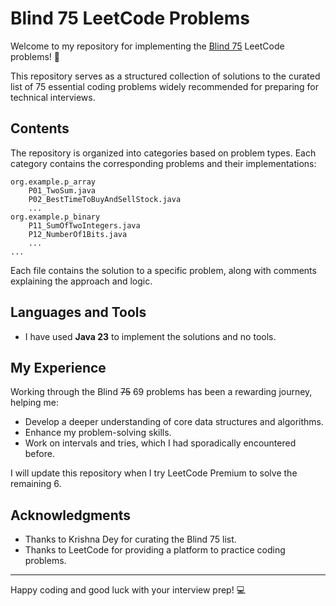 # Blind 75 LeetCode Problems

Welcome to my repository for implementing the [Blind 75](https://leetcode.com/discuss/general-discussion/460599/blind-75-leetcode-questions) LeetCode problems! 🚀

This repository serves as a structured collection of solutions to the curated list of 75 essential coding problems widely recommended for preparing for technical interviews.

## Contents

The repository is organized into categories based on problem types. Each category contains the corresponding problems and their implementations:

```
org.example.p_array
    P01_TwoSum.java
    P02_BestTimeToBuyAndSellStock.java
    ...
org.example.p_binary
    P11_SumOfTwoIntegers.java
    P12_NumberOf1Bits.java
    ...
...
```

Each file contains the solution to a specific problem, along with comments explaining the approach and logic.

## Languages and Tools

- I have used **Java 23** to implement the solutions and no tools.

## My Experience

Working through the Blind ~~75~~ 69 problems has been a rewarding journey, helping me:
- Develop a deeper understanding of core data structures and algorithms.
- Enhance my problem-solving skills.
- Work on intervals and tries, which I had sporadically encountered before.

I will update this repository when I try LeetCode Premium to solve the remaining 6.

## Acknowledgments

- Thanks to Krishna Dey for curating the Blind 75 list.
- Thanks to LeetCode for providing a platform to practice coding problems.

---

Happy coding and good luck with your interview prep! 💻